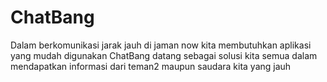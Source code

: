 # ChatBang
Dalam berkomunikasi jarak jauh di jaman now kita membutuhkan aplikasi yang mudah digunakan ChatBang datang sebagai solusi kita semua dalam mendapatkan informasi dari teman2 maupun saudara kita yang jauh

